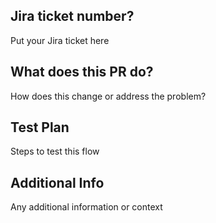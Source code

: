 ## Jira ticket number?

Put your Jira ticket here

## What does this PR do?

How does this change or address the problem?

## Test Plan

Steps to test this flow

## Additional Info

Any additional information or context
